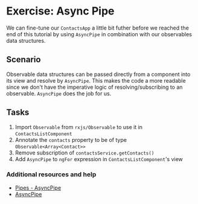 # Exercise: Async Pipe

We can fine-tune our `ContactsApp` a little bit futher before we reached the end of this tutorial by using `AsyncPipe` in combination with our observables data structures.

## Scenario

Observable data structures can be passed directly from a component into its view and resolve by `AsyncPipe`. This makes the code a more readable since we don't have the imperative logic of resolving/subscribing to an observable. `AsyncPipe` does the job for us.

## Tasks

1. Import `Observable` from `rxjs/Observable` to use it in `ContactsListComponent`
2. Annotate the `contacts` property to be of type `Observable<Array<Contact>>`
3. Remove subscription of `contactsService.getContacts()`
4. Add `AsyncPipe` to `ngFor` expression in `ContactsListComponent`'s view

### Additional resources and help

- [Pipes - AsyncPipe](https://angular.io/docs/ts/latest/guide/pipes.html#!#the-stateful-asyncpipe-)
- [AsyncPipe](https://angular.io/docs/ts/latest/api/common/AsyncPipe-class.html)
